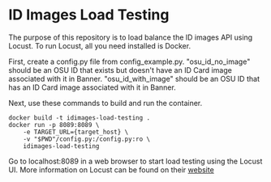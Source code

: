 # ID Images Load Testing

The purpose of this repository is to load balance the ID images API using Locust. To run Locust, all you need installed is Docker.

First, create a config.py file from config_example.py. "osu_id_no_image" should be an OSU ID that exists but doesn't have an ID Card image associated with it in Banner. "osu_id_with_image" should be an OSU ID that has an ID Card image associated with it in Banner.

Next, use these commands to build and run the container.

    docker build -t idimages-load-testing .
    docker run -p 8089:8089 \
        -e TARGET_URL={target_host} \
        -v "$PWD"/config.py:/config.py:ro \
        idimages-load-testing

Go to localhost:8089 in a web browser to start load testing using the Locust UI. More information on Locust can be found on their [website](http://locust.io)